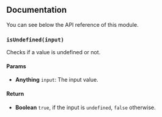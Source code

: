 ## Documentation

You can see below the API reference of this module.

### `isUndefined(input)`
Checks if a value is undefined or not.

#### Params

- **Anything** `input`: The input value.

#### Return
- **Boolean** `true`, if the input is `undefined`, `false` otherwise.

